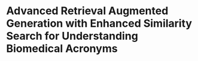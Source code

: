 # Advanced Retrieval Augmented Generation with Enhanced Similarity Search for Understanding Biomedical Acronyms
